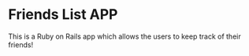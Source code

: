 # Friends List APP

This is a Ruby on Rails app which allows the users to keep track of their friends!